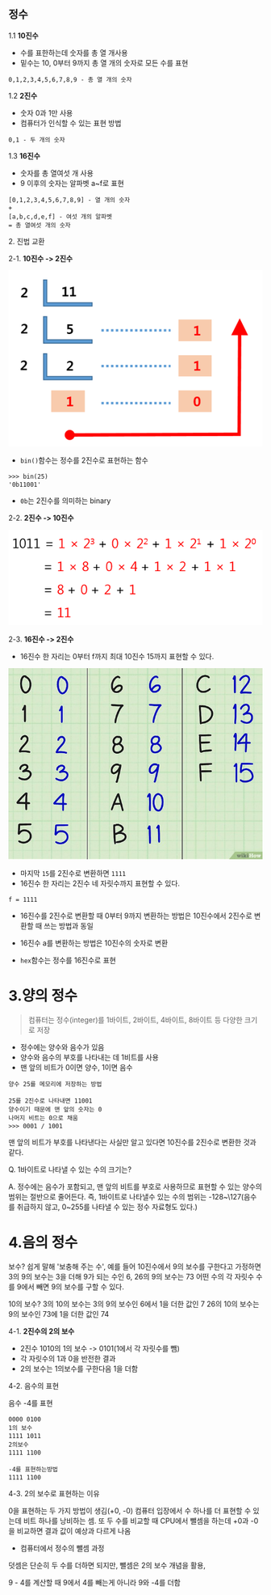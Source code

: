 ## 정수

1.1 <b>10진수</b>

* 수를 표한하는데 숫자를 총 열 개사용
* 밑수는 10, 0부터 9까지 총 열 개의 숫자로 모든 수를 표현

```
0,1,2,3,4,5,6,7,8,9 - 총 열 개의 숫자
```

1.2 <b>2진수</b>

* 숫자 0과 1만 사용
* 컴퓨터가 인식할 수 있는 표현 방법

```
0,1 - 두 개의 숫자
```

1.3 <b>16진수</b>

* 숫자를 총 열여섯 개 사용
* 9 이후의 숫자는 알파벳 a~f로 표현
 
```
[0,1,2,3,4,5,6,7,8,9] - 열 개의 숫자
+
[a,b,c,d,e,f] - 여섯 개의 알파벳
= 총 열여섯 개의 숫자
```

2\. 진법 교환

2-1. <b>10진수 -> 2진수</b>

<img src="./img/2_10.png">

* `bin()`함수는 정수를 2진수로 표현하는 함수
 
```
>>> bin(25)
'0b11001' 
```
* `0b`는 2진수를 의미하는 binary

2-2. <b>2진수 -> 10진수</b>

<img src="./img/10_2.png">


2-3. <b>16진수 -> 2진수</b>

* 16진수 한 자리는 0부터 f까지 최대 10진수 15까지 표현할 수 있다.

<img src='./img/8_16.jpg'>

* 마지막 `15`를 2진수로 변환하면 `1111`
* 16진수 한 자리는 2진수 네 자릿수까지 표현할 수 있다.

```
f = 1111
```

* 16진수를 2진수로 변환할 때 0부터 9까지 변환하는 방법은 10진수에서 2진수로 변환할 때 쓰는 방법과 동일

* 16진수 a를 변환하는 방법은 10진수의 숫자로 변환
* `hex`함수는 정수를 16진수로 표현

# 3\.양의 정수
> 컴퓨터는  정수(integer)를 1바이트, 2바이트, 4바이트, 8바이트 등 다양한 크기로 저장

* 정수에는 양수와 음수가 있음
* 양수와 음수의 부호를 나타내는 데 1비트를 사용
* 맨 앞의 비트가 0이면 양수, 1이면 음수

```
양수 25를 메모리에 저장하는 방법

25를 2진수로 나타내면 11001
양수이기 때문에 맨 앞의 숫자는 0
나머지 비트는 0으로 채움
>>> 0001 / 1001
```
맨 앞의 비트가 부호를 나타낸다는 사실만 알고 있다면 10진수를 2진수로 변환한 것과 같다.

Q. 1바이트로 나타낼 수 있는 수의 크기는?


A. 정수에는 음수가 포함되고, 맨 앞의 비트를 부호로 사용하므로 표현할 수 있는 양수의 범위는 절반으로 줄어든다. 즉, 1바이트로 나타낼수 있는 수의 범위는 \-128~\127(음수를 취급하지 않고, 0~255를 나타낼 수 있는 정수 자료형도 있다.)


# 4\.음의 정수
보수? 쉽게 말해 '보충해 주는 수', 예를 들어 10진수에서 9의 보수를 구한다고 가정하면 3의 9의 보수는 3을 더해 9가 되는 수인 6, 26의 9의 보수는 73 어떤 수의 각 자릿수 수를 9에서 빼면 9의 보수를 구할 수 있다.
 
10의 보수? 3의 10의 보수는 3의 9의 보수인 6에서 1을 더한 값인 7
26의 10의 보수는 9의 보수인 73에 1을 더한 값인 74

4-1. <b>2진수의 2의 보수</b>

* 2진수 1010의 1의 보수 -> 0101(1에서 각 자릿수를 뺌)
* 각 자릿수의 1과 0을 반전한 결과
* 2의 보수는 1의보수를 구한다음 1을 더함

4-2. 음수의 표현

음수 -4를 표현

```
0000 0100
1의 보수
1111 1011
2의보수
1111 1100

-4를 표현하는방법
1111 1100
```

4-3. 2의 보수로 표현하는 이유

0을 표현하는 두 가지 방법이 생김(+0, -0) 컴퓨터 입장에서 수 하나를 더 표현할 수 있는데 비트 하나를 낭비하는 셈. 또 두 수를 비교할 때 CPU에서 뺄셈을 하는데 +0과 -0을 비교하면 결과 값이 예상과 다르게 나옴

* 컴퓨터에서 정수의 뺄셈 과정

덧셈은 단순히 두 수를 더하면 되지만, 뺄셈은 2의 보수 개념을 활용,

9 - 4를 계산할 때 9에서 4를 빼는게 아니라 9와 -4를 더함


 

 